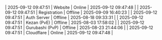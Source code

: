 | 2025-09-12 09:47:51 | Website | Online | 2025-09-12 09:47:48 |
| 2025-09-12 09:47:51 | Registration | Offline | 2025-09-09 16:40:23 |
| 2025-09-12 09:47:51 | Auth Server | Offline | 2025-08-18 09:33:31 |
| 2025-09-12 09:47:51 | Kezan (PvE) | Offline | 2025-08-03 17:58:02 |
| 2025-09-12 09:47:51 | Gurubashi (PvP) | Offline | 2025-08-23 21:44:06 |
| 2025-09-12 09:47:51 | Cloudflare | Online | 2025-09-12 09:47:48 |
